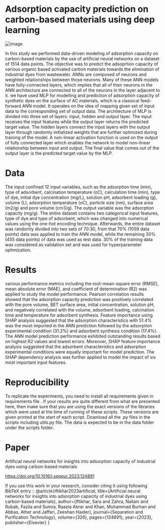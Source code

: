 # Adsorption capacity prediction on carbon-based materials using deep learning
![image](https://github.com/Sara-Iftikhar/ai4adsorption/assets/40801582/63aa32b1-4bcf-4ca6-a8cf-3414e6d612d0)

In this study we performed data-driven modeling of adsorption capacity on carbon-based materials by the use of artificial neural networks on a dataset of 1514 data 
points. The objective was to predict the adsoprtion capacity of various organic based activated carbon materials towards the elimination of industrial dyes from 
wastewater. ANNs are composed of neurons and weighted relationships between those neurons. Many of these ANN models have fully-connected layers, which implies that 
all of their neurons in the ANN architecture are connected to all of the neurons in the layer adjacent to it. we have used MLP for modelling and prediction of 
adsorption capacity of synthetic dyes on the surface of AC materials, which is a classical feed-forward ANN model. It operates on the idea of mapping given set of 
input data to the corresponding set of output data. The architecture of MLP is divided into three set of layers: input, hidden and output layer. The input receives 
the input features while the output layer returns the predicted target value. The hidden layers connect the input layers with the output layer through randomly 
initialized weights that are further optimized during training of the model. A non-linear activation function is used on the output of fully connected layer which 
enables the network to model non-linear relationship between input and output. The final value that comes out of the output layer is the predicted target value by 
the MLP.
# Data
The input confined 12 input variables, such as the adsorption time (min), type of adsorbent, calcination temperature (oC), calculation time (min), type of dye, 
initial dye concentration (mg/L), solution pH, adsorbent loading (g), volume (L), adsorption temperature (oC), particle size (nm), surface area (m2/g) and pore 
volume (cm3/g). The output variable was the adsorption capacity (mg/g). The entire dataset contains two categorical input features, type of dye and type of 
adsorbent, which was changed into numerical values using the one-hot encoding technique. Afterwards, the entire dataset was randomly divided into two sets of 
70:30, 
from that 70% (1059 data points) data was applied to train the ANN model, while the remaining 30% (455 data points) of data was used as test data. 30% of the 
training data was considered as validation set and was used for hyperparameter optimization.
# Results
various performance metrics including the root-mean-square error (RMSE), mean absolute error (MAE), and coefficient of determination (R2) was applied to study the 
model performance. Pearson correlation results showed that the adsorption capacity prediction was positively correlated with the pore volume, BET surface area, 
initial concentration, solution pH, and negatively correlated with the volume, adsorbent loading, calcination time and temperature for adsorbent synthesis. Feature 
importance using SHAP analysis suggested that the adsorption characteristics with 51.4% was the most imported in the ANN prediction followed by the adsorption 
experimental condition (31.2%) and adsorbent synthesis condition (17.4%). The ANN model prediction performance exhibited outstanding results based on highest R2 
values and lowest errors. Moreover, SHAP feature importance analysis suggested that the adsorbent characteristics and adsorption experimental conditions were 
equally 
important for model prediction. The SHAP dependency analysis was further applied to model the impact of six most important input features.
# Reproducibility
To replicate the experiments, you need to install all requirements given in requirements file . If your results are quite different from what are presented here, 
then make sure that you are using the exact versions of the libraries which were used at the time of running of these scripts. These versions are given printed at 
the start of each script. Download all the .py files in the scripts including utils.py file. The data is expected to be in the data folder under the scripts folder.
# Paper
Artificial neural networks for insights into adsorption capacity of industrial dyes using carbon-based materials

https://doi.org/10.1016/j.seppur.2023.124891

If you use this work in your research, consider citing it using following BibTeX entry
::
@article{iftikhar2023artificial,
  title={Artificial neural networks for insights into adsorption capacity of industrial dyes using carbon-based materials},
  author={Iftikhar, Sara and Zahra, Nallain and Rubab, Fazila and Sumra, Raazia Abrar and Khan, Muhammad Burhan and Abbas, Ather and Jaffari, Zeeshan Haider},
  journal={Separation and Purification Technology},
  volume={326},
  pages={124891},
  year={2023},
  publisher={Elsevier}
}
